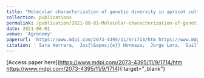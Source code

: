 ```yaml
---
title: "Molecular characterization of genetic diversity in apricot cultivars: Current situation and future perspectives"
collection: publications
permalink: /publication/2021-08-01-Molecular-characterization-of-genetic-diversity-in-apricot-cultivars-Current-situation-and-future-perspectives
date: 2021-08-01
venue: 'Agronomy'
paperurl: 'https://www.mdpi.com/2073-4395/11/9/1714/htm https://www.mdpi.com/2073-4395/11/9/1714'
citation: ' Sara Herrera,  Jos{\&apos;{e}} Hormaza,  Jorge Lora,  Guillem Ylla,  Javier Rodrigo, &quot;Molecular characterization of genetic diversity in apricot cultivars: Current situation and future perspectives.&quot; Agronomy, 2021.'
---
```

[Access paper here](https://www.mdpi.com/2073-4395/11/9/1714/htm https://www.mdpi.com/2073-4395/11/9/1714){:target="_blank"}

